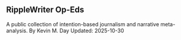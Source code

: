 ﻿## RippleWriter Op-Eds
A public collection of intention-based journalism and narrative meta-analysis.
By Kevin M. Day
Updated: 2025-10-30
